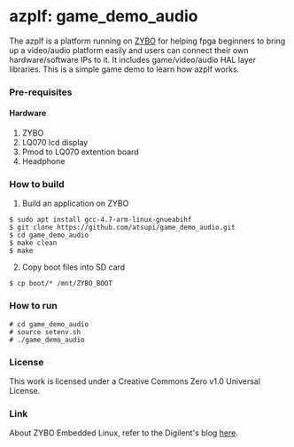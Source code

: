 # azplf: game_demo_audio
The azplf is a platform running on [ZYBO](https://reference.digilentinc.com/reference/programmable-logic/zybo/start) for helping fpga beginners to bring up a video/audio platform easily and users can connect their own hardware/software IPs to it. It includes game/video/audio HAL layer libraries. This is a simple game demo to learn how azplf works.
### Pre-requisites
#### Hardware  
1. ZYBO
2. LQ070 lcd display
3. Pmod to LQ070 extention board
4. Headphone

### How to build
1. Build an application on ZYBO  
```
$ sudo apt install gcc-4.7-arm-linux-gnueabihf
$ git clone https://github.com/atsupi/game_demo_audio.git
$ cd game_demo_audio
$ make clean
$ make
```
2. Copy boot files into SD card  
```
$ cp boot/* /mnt/ZYBO_BOOT
```

### How to run  
```
# cd game_demo_audio
# source setenv.sh
# ./game_demo_audio
```
### License
This work is licensed under a Creative Commons Zero v1.0 Universal License.

### Link
About ZYBO Embedded Linux, refer to the Digilent's blog [here](https://blog.digilentinc.com/zybo-embedded-linux-hands-on-tutorial/).
